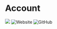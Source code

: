 # Account
<span>
<img src="https://img.shields.io/badge/slashDEV-account-red">
<img alt="Website" src="https://img.shields.io/website?down_color=red&down_message=offline&label=website&up_color=green&up_message=online&url=https%3A%2F%2Fslashaccount.vercel.app%2F">
<img alt="GitHub" src="https://img.shields.io/github/license/zer0less/account">
</span>
